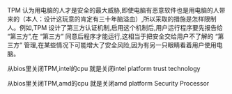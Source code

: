 TPM 认为用电脑的人才是安全的最大威胁,即使电脑有恶意软件也是用电脑的人带来的（本人：设计这玩意的肯定有三十年脑溢血）,所以采取的措施是怎样限制人。例如,TPM 设计了第三方认证机制,启用这个机制后,用户运行程序要先报告给 “第三方”,在 “第三方”
同意后程序才能运行,这相当于把安全交给用户不了解的 “第三方” 管理,在某些情况下可能增大了安全风险,因为有另一只眼睛看着用户使用电脑。

从bios里关闭TPM,intel的cpu 就是关闭intel platform trust technology

从bios里关闭TPM,amd的cpu 就是关闭amd platform Security Processor
